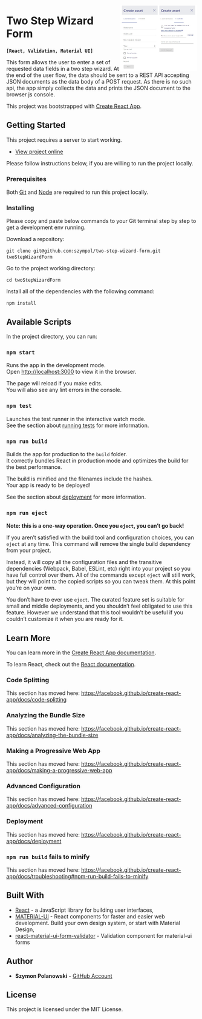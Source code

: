 [<img src="https://raw.githubusercontent.com/szympol/two-step-wizard-form/master/twoStepWizard.jpg" align="right" alt="Two Step Wizard Form" width="40%">](https://raw.githubusercontent.com/szympol/two-step-wizard-form/master/twoStepWizard.jpg)

# Two Step Wizard Form

**`[React, Validation, Material UI]`**

This form allows the user to enter a set of requested data fields in a two step wizard. At the end of the user flow, the data should be sent to a REST API accepting JSON documents as the data body of a POST request. As there is no such api, the app simply collects the data and prints the JSON document to the browser js console.

This project was bootstrapped with [Create React App](https://github.com/facebook/create-react-app).

## Getting Started

This project requires a server to start working.

- [View project online](https://condescending-elion-95b5aa.netlify.com/)

Please follow instructions below, if you are willing to run the project locally.

### Prerequisites

Both [Git](https://git-scm.com/downloads) and [Node](https://nodejs.org/en/download/) are required to run this project locally.

### Installing

Please copy and paste below commands to your Git terminal step by step to get a development env running.

Download a repository:

```node
git clone git@github.com:szympol/two-step-wizard-form.git twoStepWizardForm
```

Go to the project working directory:

```node
cd twoStepWizardForm
```

Install all of the dependencies with the following command:

```node
npm install
```

## Available Scripts

In the project directory, you can run:

### `npm start`

Runs the app in the development mode.<br />
Open [http://localhost:3000](http://localhost:3000) to view it in the browser.

The page will reload if you make edits.<br />
You will also see any lint errors in the console.

### `npm test`

Launches the test runner in the interactive watch mode.<br />
See the section about [running tests](https://facebook.github.io/create-react-app/docs/running-tests) for more information.

### `npm run build`

Builds the app for production to the `build` folder.<br />
It correctly bundles React in production mode and optimizes the build for the best performance.

The build is minified and the filenames include the hashes.<br />
Your app is ready to be deployed!

See the section about [deployment](https://facebook.github.io/create-react-app/docs/deployment) for more information.

### `npm run eject`

**Note: this is a one-way operation. Once you `eject`, you can’t go back!**

If you aren’t satisfied with the build tool and configuration choices, you can `eject` at any time. This command will remove the single build dependency from your project.

Instead, it will copy all the configuration files and the transitive dependencies (Webpack, Babel, ESLint, etc) right into your project so you have full control over them. All of the commands except `eject` will still work, but they will point to the copied scripts so you can tweak them. At this point you’re on your own.

You don’t have to ever use `eject`. The curated feature set is suitable for small and middle deployments, and you shouldn’t feel obligated to use this feature. However we understand that this tool wouldn’t be useful if you couldn’t customize it when you are ready for it.

## Learn More

You can learn more in the [Create React App documentation](https://facebook.github.io/create-react-app/docs/getting-started).

To learn React, check out the [React documentation](https://reactjs.org/).

### Code Splitting

This section has moved here: https://facebook.github.io/create-react-app/docs/code-splitting

### Analyzing the Bundle Size

This section has moved here: https://facebook.github.io/create-react-app/docs/analyzing-the-bundle-size

### Making a Progressive Web App

This section has moved here: https://facebook.github.io/create-react-app/docs/making-a-progressive-web-app

### Advanced Configuration

This section has moved here: https://facebook.github.io/create-react-app/docs/advanced-configuration

### Deployment

This section has moved here: https://facebook.github.io/create-react-app/docs/deployment

### `npm run build` fails to minify

This section has moved here: https://facebook.github.io/create-react-app/docs/troubleshooting#npm-run-build-fails-to-minify

## Built With

- [React](https://reactjs.org/) - a JavaScript library for building user interfaces,
- [MATERIAL-UI](https://material-ui.com/) - React components for faster and easier web development. Build your own design system, or start with Material Design,
- [react-material-ui-form-validator](https://github.com/NewOldMax/react-material-ui-form-validator) - Validation component for material-ui forms 

## Author

- **Szymon Polanowski** - [GitHub Account](https://github.com/szympol)

## License

This project is licensed under the MIT License.
